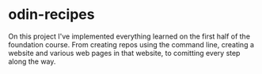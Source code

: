 # odin-recipes

On this project I've implemented everything learned on the first half of the foundation course. From creating repos using the command line, creating a website and various web pages in that website, to comitting every step along the way. 